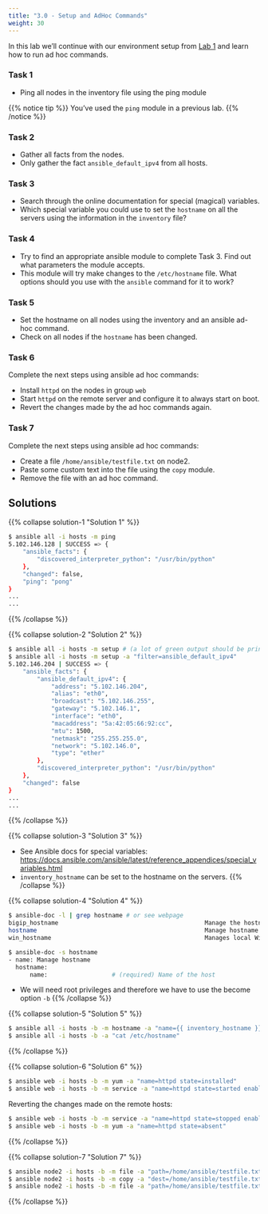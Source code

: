 ```yaml
---
title: "3.0 - Setup and AdHoc Commands"
weight: 30
---
```


In this lab we’ll continue with our environment setup from [Lab 1](../lab-01) and learn how to run ad hoc commands.

### Task 1

  - Ping all nodes in the inventory file using the ping module

{{% notice tip %}}
You’ve used the `ping` module in a previous lab.
{{% /notice %}}

### Task 2

  - Gather all facts from the nodes.
  - Only gather the fact `ansible_default_ipv4` from all hosts.

### Task 3

  - Search through the online documentation for special (magical) variables.
  - Which special variable you could use to set the `hostname` on all the servers using the information in the `inventory` file?

### Task 4

  - Try to find an appropriate ansible module to complete Task 3. Find out what parameters the module accepts.
  - This module will try make changes to the `/etc/hostname` file. What options should you use with the `ansible` command for it to work?

### Task 5

  - Set the hostname on all nodes using the inventory and an ansible ad-hoc command.
  - Check on all nodes if the `hostname` has been changed.

### Task 6

Complete the next steps using ansible ad hoc commands:

  - Install `httpd` on the nodes in group `web`
  - Start `httpd` on the remote server and configure it to always start on boot.
  - Revert the changes made by the ad hoc commands again.

### Task 7

Complete the next steps using ansible ad hoc commands:

  - Create a file `/home/ansible/testfile.txt` on node2.
  - Paste some custom text into the file using the `copy` module.
  - Remove the file with an ad hoc command.

## Solutions

{{% collapse solution-1 "Solution 1" %}}
```bash
$ ansible all -i hosts -m ping
5.102.146.128 | SUCCESS => {
    "ansible_facts": {
        "discovered_interpreter_python": "/usr/bin/python"
    },
    "changed": false,
    "ping": "pong"
}
...
...
```
{{% /collapse %}}

{{% collapse solution-2 "Solution 2" %}}
```bash
$ ansible all -i hosts -m setup # (a lot of green output should be printed)
$ ansible all -i hosts -m setup -a "filter=ansible_default_ipv4"
5.102.146.204 | SUCCESS => {
    "ansible_facts": {
        "ansible_default_ipv4": {
            "address": "5.102.146.204",
            "alias": "eth0",
            "broadcast": "5.102.146.255",
            "gateway": "5.102.146.1",
            "interface": "eth0",
            "macaddress": "5a:42:05:66:92:cc",
            "mtu": 1500,
            "netmask": "255.255.255.0",
            "network": "5.102.146.0",
            "type": "ether"
        },
        "discovered_interpreter_python": "/usr/bin/python"
    },
    "changed": false
}
...
...
```
{{% /collapse %}}

{{% collapse solution-3 "Solution 3" %}}
  - See Ansible docs for special variables: <https://docs.ansible.com/ansible/latest/reference_appendices/special_variables.html>
  - `inventory_hostname` can be set to the hostname on the servers.
{{% /collapse %}}

{{% collapse solution-4 "Solution 4" %}}

```bash
$ ansible-doc -l | grep hostname # or see webpage
bigip_hostname                                         Manage the hostname of a BIG-IP
hostname                                               Manage hostname
win_hostname                                           Manages local Windows computer name

$ ansible-doc -s hostname
- name: Manage hostname
  hostname:
      name:                  # (required) Name of the host
```
  - We will need root privileges and therefore we have to use the become option `-b`
{{% /collapse %}}

{{% collapse solution-5 "Solution 5" %}}
```bash
$ ansible all -i hosts -b -m hostname -a "name={{ inventory_hostname }}"
$ ansible all -i hosts -b -a "cat /etc/hostname"
``` 
{{% /collapse %}}
    

{{% collapse solution-6 "Solution 6" %}}
```bash
$ ansible web -i hosts -b -m yum -a "name=httpd state=installed"
$ ansible web -i hosts -b -m service -a "name=httpd state=started enabled=yes"
``` 

Reverting the changes made on the remote hosts:

```bash
$ ansible web -i hosts -b -m service -a "name=httpd state=stopped enabled=no"
$ ansible web -i hosts -b -m yum -a "name=httpd state=absent"
```
{{% /collapse %}}

{{% collapse solution-7 "Solution 7" %}}
```bash
$ ansible node2 -i hosts -b -m file -a "path=/home/ansible/testfile.txt state=touch"
$ ansible node2 -i hosts -b -m copy -a "dest=/home/ansible/testfile.txt content='SOME RANDOM TEXT'"
$ ansible node2 -i hosts -b -m file -a "path=/home/ansible/testfile.txt state=absent"
```
{{% /collapse %}}